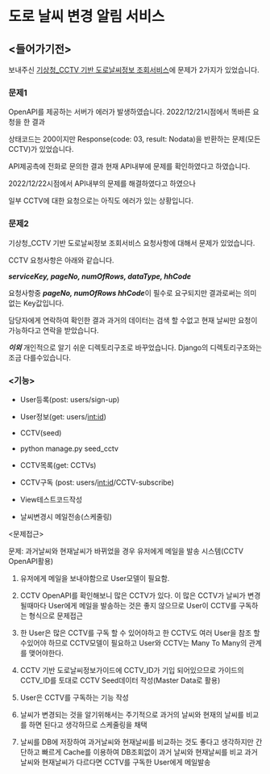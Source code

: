 # 도로 날씨 변경 알림 서비스

## <들어가기전>

보내주신 [기상청_CCTV 기반 도로날씨정보 조회서비스](https://www.data.go.kr/data/15057966/openapi.do)에 문제가 2가지가 있었습니다.

### 문제1

OpenAPI를 제공하는 서버가 에러가 발생하였습니다. 2022/12/21시점에서 똑바른 요청을 한 결과

상태코드는 200이지만 Response(code: 03, result: Nodata)을 반환하는 문제(모든CCTV)가 있었습니다.

API제공측에 전화로 문의한 결과 현재 API내부에 문제를 확인하였다고 하였습니다.

2022/12/22시점에서 API내부의 문제를 해결하였다고 하였으나

일부 CCTV에 대한 요청으로는 아직도 에러가 있는 상황입니다.

### 문제2

기상청_CCTV 기반 도로날씨정보 조회서비스 요청사항에 대해서 문제가 있었습니다.

CCTV 요청사항은 아래와 같습니다.

***serviceKey, pageNo, numOfRows, dataType, hhCode***

요청사항중 ***pageNo, numOfRows hhCode***이 필수로 요구되지만 결과로써는 의미없는 Key값입니다.

담당자에게 연락하여 확인한 결과 과거의 데이터는 검색 할 수없고 현재 날씨만 요청이 가능하다고 연락을 받았습니다.
  
***이외***
개인적으로 알기 쉬운 디렉토리구조로 바꾸었습니다. Django의 디렉토리구조와는 조금 다를수있습니다.

### <기능>

* User등록(post: users/sign-up)

* User정보(get: users/<int:id>)

* CCTV(seed)
- python manage.py seed_cctv

* CCTV목록(get: CCTVs)

* CCTV구독 (post: users/<int:id>/CCTV-subscribe)

* View테스트코드작성

* 날씨변경시 메일전송(스케줄링)


<문제접근>

문제: 과거날씨와 현재날씨가 바뀌었을 경우 유저에게 메일을 발송 시스템(CCTV OpenAPI활용)

1. 유저에게 메일을 보내야함으로 User모델이 필요함.

2. CCTV OpenAPI를 확인해보니 많은 CCTV가 있다. 이 많은 CCTV가 날씨가 변경될때마다 User에게 메일을 발송하는 것은 좋지 않으므로 User이 CCTV를 구독하는 형식으로 문제접근

3. 한 User은 많은 CCTV를 구독 할 수 있어야하고 한 CCTV도 여러 User을 참조 할 수있어야 하므로 CCTV모델이 필요하고 User와 CCTV는 Many To Many의 관계를 맺어야한다.

4. CCTV 기반 도로날씨정보가이드에 CCTV_ID가 기입 되어있으므로 가이드의 CCTV_ID를 토대로 CCTV Seed데이터 작성(Master Data로 활용)

5. User은 CCTV를 구독하는 기능 작성

6. 날씨가 변경되는 것을 알기위해서는 주기적으로 과거의 날씨와 현재의 날씨를 비교를 하면 된다고 
생각하므로 스케줄링을 채택

7. 날씨를 DB에 저장하여 과거날씨와 현재날씨를 비교하는 것도 좋다고 생각하지만 간단하고 빠르게 Cache를 이용하여 DB조회없이 과거 날씨와 현재날씨를 비교
과거날씨와 현재날씨가 다르다면 CCTV를 구독한 User에게 메일발송

